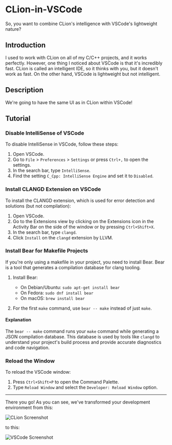 # CLion-in-VSCode

So, you want to combine CLion's intelligence with VSCode's lightweight nature?

## Introduction

I used to work with CLion on all of my C/C++ projects, and it works perfectly. However, one thing I noticed about VSCode is that it's incredibly fast. CLion is called an intelligent IDE, so it thinks with you, but it doesn't work as fast. On the other hand, VSCode is lightweight but not intelligent.

## Description

We're going to have the same UI as in CLion within VSCode!

## Tutorial

### Disable IntelliSense of VSCode

To disable IntelliSense in VSCode, follow these steps:

1. Open VSCode.
2. Go to `File` > `Preferences` > `Settings` or press `Ctrl+,` to open the settings.
3. In the search bar, type `IntelliSense`.
4. Find the setting `C_Cpp: IntelliSense Engine` and set it to `Disabled`.

### Install CLANGD Extension on VSCode

To install the CLANGD extension, which is used for error detection and solutions (but not compilation):

1. Open VSCode.
2. Go to the Extensions view by clicking on the Extensions icon in the Activity Bar on the side of the window or by pressing `Ctrl+Shift+X`.
3. In the search bar, type `clangd`.
4. Click `Install` on the `clangd` extension by LLVM.

### Install Bear for Makefile Projects

If you're only using a makefile in your project, you need to install Bear. Bear is a tool that generates a compilation database for clang tooling.

1. Install Bear:
   - On Debian/Ubuntu: `sudo apt-get install bear`
   - On Fedora: `sudo dnf install bear`
   - On macOS: `brew install bear`

2. For the first `make` command, use `bear -- make` instead of just `make`.

#### Explanation

The `bear -- make` command runs your `make` command while generating a JSON compilation database. This database is used by tools like `clangd` to understand your project's build process and provide accurate diagnostics and code navigation.

### Reload the Window

To reload the VSCode window:

1. Press `Ctrl+Shift+P` to open the Command Palette.
2. Type `Reload Window` and select the `Developer: Reload Window` option.

---

There you go! As you can see, we've transformed your development environment from this:

![CLion Screenshot](path/to/clion_screenshot.png)

to this:

![VSCode Screenshot](path/to/vscode_screenshot.png)
